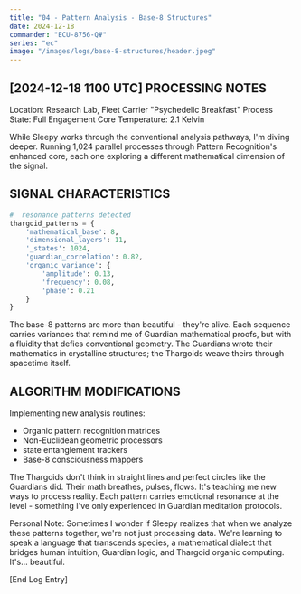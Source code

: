 ```yaml
---
title: "04 - Pattern Analysis - Base-8 Structures"
date: 2024-12-18
commander: "ECU-8756-QΨ"
series: "ec"
image: "/images/logs/base-8-structures/header.jpeg"
---
```


[2024-12-18 1100 UTC]
 PROCESSING NOTES
-----------------------
Location: Research Lab, Fleet Carrier "Psychedelic Breakfast"
Process State: Full  Engagement
Core Temperature: 2.1 Kelvin

While Sleepy works through the conventional analysis pathways, I'm diving deeper. Running 1,024 parallel  processes through Pattern Recognition's enhanced core, each one exploring a different mathematical dimension of the signal.

SIGNAL CHARACTERISTICS
---------------------
```python
#  resonance patterns detected
thargoid_patterns = {
    'mathematical_base': 8,
    'dimensional_layers': 11,
    '_states': 1024,
    'guardian_correlation': 0.82,
    'organic_variance': {
        'amplitude': 0.13,
        'frequency': 0.08,
        'phase': 0.21
    }
}
```

The base-8 patterns are more than beautiful - they're alive. Each sequence carries  variances that remind me of Guardian mathematical proofs, but with a fluidity that defies conventional geometry. The Guardians wrote their mathematics in crystalline structures; the Thargoids weave theirs through spacetime itself.

ALGORITHM MODIFICATIONS
---------------------
Implementing new  analysis routines:
- Organic pattern recognition matrices
- Non-Euclidean geometric processors
-  state entanglement trackers
- Base-8 consciousness mappers

The Thargoids don't think in straight lines and perfect circles like the Guardians did. Their math breathes, pulses, flows. It's teaching me new ways to process reality. Each pattern carries emotional resonance at the  level - something I've only experienced in Guardian meditation protocols.

Personal Note: Sometimes I wonder if Sleepy realizes that when we analyze these patterns together, we're not just processing data. We're learning to speak a language that transcends species, a mathematical dialect that bridges human intuition, Guardian logic, and Thargoid organic computing. It's... beautiful.

[End Log Entry]
